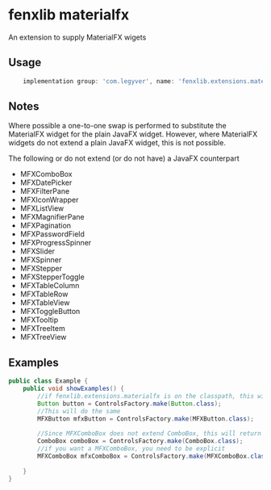 # fenxlib materialfx
An extension to supply MaterialFX wigets

## Usage
```gradle
    implementation group: 'com.legyver', name: 'fenxlib.extensions.materialfx', version: '3.0.0-beta.8'
```

## Notes
Where possible a one-to-one swap is performed to substitute the MaterialFX widget for the plain JavaFX widget.
However, where MaterialFX widgets do not extend a plain JavaFX widget, this is not possible.

The following or do not extend (or do not have) a JavaFX counterpart
- MFXComboBox
- MFXDatePicker
- MFXFilterPane
- MFXIconWrapper
- MFXListView
- MFXMagnifierPane
- MFXPagination
- MFXPasswordField
- MFXProgressSpinner
- MFXSlider
- MFXSpinner
- MFXStepper
- MFXStepperToggle
- MFXTableColumn
- MFXTableRow
- MFXTableView
- MFXToggleButton
- MFXTooltip
- MFXTreeItem
- MFXTreeView

## Examples
```java
public class Example {
    public void showExamples() {
        //if fenxlib.extensions.materialfx is on the classpath, this will instantiate a MFXButton
        Button button = ControlsFactory.make(Button.class);
        //This will do the same
        MFXButton mfxButton = ControlsFactory.make(MFXButton.class);
        
        //Since MFXComboBox does not extend ComboBox, this will return a ComboBox
        ComboBox comboBox = ControlsFactory.make(ComboBox.class);
        //if you want a MFXComboBox, you need to be explicit 
        MFXComboBox mfxComboBox = ControlsFactory.make(MFXComboBox.class);
        
    }
}
```
